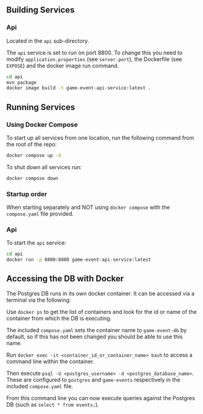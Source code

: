## Building Services

### Api

Located in the `api` sub-directory.

The `api` service is set to run on port 8800. To change this you need to modify `application.properties` (see `server.port`), the Dockerfile (see `EXPOSE`) and the docker image run command.

```bash
cd api
mvn package
docker image build -t game-event-api-service:latest .
```

## Running Services

### Using Docker Compose

To start up all services from one location, run the following command from the root of the repo:

```bash
docker compose up -d
```

To shut down all services run:

```bash
docker compose down
```

### Startup order

When starting separately and NOT using `docker compose` with the `compose.yaml` file provided.

### Api

To start the `api` service:

```bash
cd api
docker run -p 8800:8800 game-event-api-service:latest
```

## Accessing the DB with Docker

The Postgres DB runs in its own docker container. It can be accessed via a terminal via the following:

Use `docker ps` to get the list of containers and look for the id or name of the container from which the DB is executing.

The included `compose.yaml` sets the container name to `game-event-db` by default, so if this has not been changed you should be able to use this name.

Run `docker exec -it <container_id_or_container_name> bash` to access a command line within the container.

Then execute `psql -U <postgres_username> -d <postgres_database_name>`. These are configured to `postgres` and `game-events` respectively in the included `compose.yaml` file.

From this command line you can now execute queries against the Postgres DB (such as `select * from events;`).